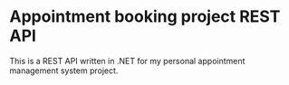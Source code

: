 # Appointment booking project REST API

This is a REST API written in .NET for my personal appointment management system project.
